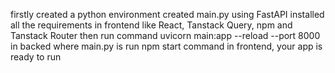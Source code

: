 firstly created a python environment
created main.py using FastAPI 
installed all the requirements in frontend like React, Tanstack Query, npm and Tanstack Router
then run command uvicorn main:app --reload --port 8000 in backed where main.py is 
run npm start command in frontend, 
your app is ready to run
